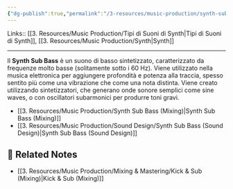 ```yaml
---
{"dg-publish":true,"permalink":"/3-resources/music-production/synth-sub-bass/"}
---
```


Links:: [[3. Resources/Music Production/Tipi di Suoni di Synth\|Tipi di Suoni di Synth]], [[3. Resources/Music Production/Synth\|Synth]]

---
Il **Synth Sub Bass** è un suono di basso sintetizzato, caratterizzato da frequenze molto basse (solitamente sotto i 60 Hz). Viene utilizzato nella musica elettronica per aggiungere profondità e potenza alla traccia, spesso sentito più come una vibrazione che come una nota distinta. Viene creato utilizzando sintetizzatori, che generano onde sonore semplici come sine waves, o con oscillatori subarmonici per produrre toni gravi.


- [[3. Resources/Music Production/Synth Sub Bass (Mixing)\|Synth Sub Bass (Mixing)]]
- [[3. Resources/Music Production/Sound Design/Synth Sub Bass (Sound Design)\|Synth Sub Bass (Sound Design)]]





## 🔗 Related Notes

- [[3. Resources/Music Production/Mixing & Mastering/Kick & Sub (Mixing)\|Kick & Sub (Mixing)]]

